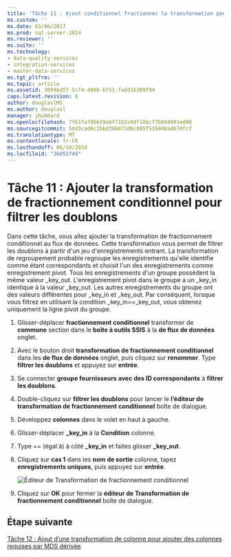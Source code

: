 ```yaml
---
title: 'Tâche 11 : Ajout conditionnel fractionner la transformation pour filtrer les doublons | Documents Microsoft'
ms.custom: ''
ms.date: 03/06/2017
ms.prod: sql-server-2014
ms.reviewer: ''
ms.suite: ''
ms.technology:
- data-quality-services
- integration-services
- master-data-services
ms.tgt_pltfrm: ''
ms.topic: article
ms.assetid: 3094bd57-5cf4-4860-bf51-fadd1b309f94
caps.latest.revision: 6
author: douglaslMS
ms.author: douglasl
manager: jhubbard
ms.openlocfilehash: 7f61fa706659a6f71b2c69f18bcf7b694993ed00
ms.sourcegitcommit: 5dd5cad0c1bbd308471d6c885f516948ad67dfcf
ms.translationtype: MT
ms.contentlocale: fr-FR
ms.lasthandoff: 06/19/2018
ms.locfileid: "36052749"
---
```

# <a name="task-11-adding-conditional-split-transform-to-filter-duplicates"></a>Tâche 11 : Ajouter la transformation de fractionnement conditionnel pour filtrer les doublons
  Dans cette tâche, vous allez ajouter la transformation de fractionnement conditionnel au flux de données. Cette transformation vous permet de filtrer les doublons à partir d'un jeu d'enregistrements entrant. La transformation de regroupement probable regroupe les enregistrements qu'elle identifie comme étant correspondants et choisit l'un des enregistrements comme enregistrement pivot. Tous les enregistrements d'un groupe possèdent la même valeur _key_out. L'enregistrement pivot dans le groupe a un _key_in identique à la valeur _key_out. Les autres enregistrements du groupe ont des valeurs différentes pour _key_in et _key_out. Par conséquent, lorsque vous filtrez en utilisant la condition _key_in==_key_out, vous obtenez uniquement la ligne pivot du groupe.  
  
1.  Glisser-déplacer **fractionnement conditionnel** transformer de **commune** section dans le **boîte à outils SSIS** à la **de flux de données** onglet.  
  
2.  Avec le bouton droit **transformation de fractionnement conditionnel** dans les **de flux de données** onglet, puis cliquez sur **renommer**. Type **filtrer les doublons** et appuyez sur **entrée**.  
  
3.  Se connecter **groupe fournisseurs avec des ID correspondants** à **filtrer les doublons**.  
  
4.  Double-cliquez sur **filtrer les doublons** pour lancer le **l’éditeur de transformation de fractionnement conditionnel** boîte de dialogue.  
  
5.  Développez **colonnes** dans le volet en haut à gauche.  
  
6.  Glisser-déplacer **_key_in** à la **Condition** colonne.  
  
7.  Type == (égal à) à côté **_key_in** et faites glisser **_key_out**.  
  
8.  Cliquez sur **cas 1** dans les **nom de sortie** colonne, tapez **enregistrements uniques**, puis appuyez sur **entrée**.  
  
     ![Éditeur de Transformation de fractionnement conditionnel](../../2014/tutorials/media/et-addingconditionalsplittransformtofilterduplicates.jpg "éditeur de Transformation de fractionnement conditionnel")  
  
9. Cliquez sur **OK** pour fermer la **éditeur de Transformation de fractionnement conditionnel** boîte de dialogue.  
  
## <a name="next-step"></a>Étape suivante  
 [Tâche 12 : Ajout d’une transformation de colonne pour ajouter des colonnes requises par MDS dérivée](../../2014/tutorials/task-12-adding-derived-column-transform-to-add-columns-required-by-mds.md)  
  
  